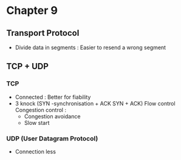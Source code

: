 # Chapter 9
## Transport Protocol
- Divide data in segments : Easier to resend a wrong segment

## TCP + UDP
### TCP
- Connected : Better for fiability
- 3 knock (SYN -synchronisation + ACK SYN + ACK)
Flow control
Congestion control :
  - Congestion avoidance
  - Slow start
### UDP (User Datagram Protocol)
- Connection less
